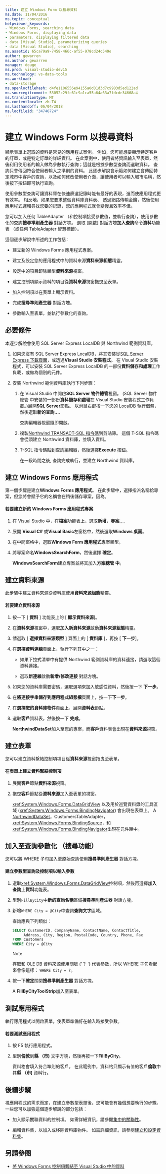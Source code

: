 ```yaml
---
title: 建立 Windows Form 以搜尋資料
ms.date: 11/04/2016
ms.topic: conceptual
helpviewer_keywords:
- Windows Forms, searching data
- Windows Forms, displaying data
- parameters, displaying filtered data
- data [Visual Studio], parameterizing queries
- data [Visual Studio], searching
ms.assetid: 65ca79a9-7458-466c-af55-978cd24c549e
author: gewarren
ms.author: gewarren
manager: douge
ms.prod: visual-studio-dev15
ms.technology: vs-data-tools
ms.workload:
- data-storage
ms.openlocfilehash: d4fe1106556e94155a0d01d3d7c9983d5ed122ad
ms.sourcegitcommit: 58052c29fc61c9a1ca55a64a63a7fdcde34668a4
ms.translationtype: MT
ms.contentlocale: zh-TW
ms.lasthandoff: 06/04/2018
ms.locfileid: "34746724"
---
```

# <a name="create-a-windows-form-to-search-data"></a>建立 Windows Form 以搜尋資料
顯示表單上選取的資料是常見的應用程式案例。 例如，您可能想要顯示特定客戶的訂單，或是特定訂單的詳細資料。 在此案例中，使用者將資訊輸入至表單，然後利用使用者的輸入做為參數執行查詢；這就是根據參數型查詢而選取資料。 查詢只會傳回符合使用者輸入之準則的資料。 此逐步解說會示範如何建立會傳回特定城市中客戶的查詢，以及如何修改使用者介面，讓使用者可以輸入城市名稱，然後按下按鈕即可執行查詢。

 使用參數型查詢可讓資料庫在快速篩選記錄時能有最好的表現，進而使應用程式更有效率。 相反地，如果您要求整個資料庫資料表、 透過網路傳輸金鑰，然後使用應用程式邏輯尋找您要的記錄，您的應用程式就會變慢且效率不佳。

 您可以加入任何 TableAdapter （和控制項接受參數值，並執行查詢），使用參數化的查詢**搜尋準則產生器** 對話方塊。 選取 [開啟] 對話方塊**加入查詢**命令**資料**功能表 （或任何 TableAdapter 智慧標籤）。

 這個逐步解說中所述的工作包括：

-   建立新的 Windows Forms 應用程式專案。

-   建立及設定您的應用程式中的資料來源**資料來源組態**精靈。

-   設定中的項目卸除類型**資料來源**視窗。

-   建立控制項顯示資料的項目從**資料來源**視窗拖曳至表單。

-   加入控制項以在表單上顯示資料。

-   完成**搜尋準則產生器** 對話方塊。

-   參數輸入至表單，並執行參數化的查詢。

## <a name="prerequisites"></a>必要條件

本逐步解說會使用 SQL Server Express LocalDB 與 Northwind 範例資料庫。

1.  如果您沒有 SQL Server Express LocalDB，將其安裝從[SQL Server Express 下載頁面](https://www.microsoft.com/sql-server/sql-server-editions-express)，或透過**Visual Studio 安裝程式**。 在 Visual Studio 安裝程式，可以安裝 SQL Server Express LocalDB 的一部份**資料儲存和處理**工作負載，或做為個別的元件。

2.  安裝 Northwind 範例資料庫執行下列步驟：

    1. 在 Visual Studio 中開啟**SQL Server 物件總管**視窗。 (SQL Server 物件總管 中安裝的一部份**資料儲存和處理**在 Visual Studio 安裝程式工作負載。)展開**SQL Server**節點。 以滑鼠右鍵按一下您的 LocalDB 執行個體，然後選取**新的查詢...**.

       查詢編輯器視窗隨即開啟。

    2. 複製[Northwind TRANSACT-SQL 指令碼](https://github.com/MicrosoftDocs/visualstudio-docs/blob/master/docs/data-tools/samples/northwind.sql?raw=true)到剪貼簿。 這個 T-SQL 指令碼會從頭建立 Northwind 資料庫，並填入資料。

    3. T-SQL 指令碼貼到查詢編輯器，然後選擇**Execute**  按鈕。

       在一段時間之後, 查詢完成執行，並建立 Northwind 資料庫。

## <a name="create-the-windows-forms-application"></a>建立 Windows Forms 應用程式
 第一個步驟是建立**Windows Forms 應用程式**。 在此步驟中，選擇指派名稱給專案，但您將會賦予它的名稱會在稍後儲存專案，因為。

#### <a name="to-create-the-new-windows-forms-application-project"></a>若要建立新的 Windows Forms 應用程式專案

1. 在 Visual Studio 中，在**檔案**功能表上，選取**新增**，**專案...**.

2. 展開  **Visual C#** 或**Visual Basic**左窗格中，然後選取**Windows 桌面**。

3. 在中間窗格中，選取**Windows Form 應用程式**專案類型。

4. 將專案命名**WindowsSearchForm**，然後選擇 **確定**。

     **WindowsSearchForm**建立專案並將其加入**方案總管 中**。

## <a name="create-the-data-source"></a>建立資料來源
此步驟中建立資料來源從資料庫使用**資料來源組態**精靈。

#### <a name="to-create-the-data-source"></a>若要建立資料來源

1.  按一下 [ **資料** ] 功能表上的 [ **顯示資料來源**]。

2.  在**資料來源**視窗中，選取**加入新資料來源**啟動**資料來源組態**精靈。

3.  請選取 [ **選擇資料來源類型** ] 頁面上的 [ **資料庫** ]，再按 [ **下一步**]。

4.  在**選擇資料連線**頁面上，執行下列其中之一：

    -   如果下拉式清單中有提供 Northwind 範例資料庫的資料連接，請選取這個資料連接。

    -   選取**新連線**啟動**新增/修改連接** 對話方塊。

5.  如果您的資料庫需要密碼，選取選項來加入敏感性資料，然後按一下 **下一步**。

6.  在**將連接字串儲存到應用程式組態檔**頁面上，按一下**下一步**。

7.  在**選擇您的資料庫物件**頁面上，展開**資料表**節點。

8.  選取**客戶**資料表，然後按一下 **完成**。

     **NorthwindDataSet**加入至您的專案，而**客戶**資料表會出現在**資料來源**視窗。

## <a name="create-the-form"></a>建立表單
 您可以建立資料繫結控制項項目從**資料來源**視窗拖曳至表單。

#### <a name="to-create-data-bound-controls-on-the-form"></a>在表單上建立資料繫結控制項

1.  展開**客戶**節點**資料來源**視窗。

2.  拖曳**客戶**節點從**資料來源**加入至表單的視窗。

     <xref:System.Windows.Forms.DataGridView> 以及用於巡覽資料錄的工具區域 (<xref:System.Windows.Forms.BindingNavigator>) 會出現在表單上。 A [NorthwindDataSet](../data-tools/dataset-tools-in-visual-studio.md)，CustomersTableAdapter， <xref:System.Windows.Forms.BindingSource>，和<xref:System.Windows.Forms.BindingNavigator>出現在元件匣中。

## <a name="add-parameterization-search-functionality-to-the-query"></a>加入至查詢參數化 （搜尋功能）
 您可以將 WHERE 子句加入至原始查詢使用**搜尋準則產生器** 對話方塊。

#### <a name="to-create-a-parameterized-query-and-controls-to-enter-the-parameters"></a>建立參數型查詢及控制項以輸入參數

1.  選取<xref:System.Windows.Forms.DataGridView>控制項，然後再選擇**加入查詢**上**資料**功能表。

2.  型別`FillByCity`中**新的查詢名稱**區域**搜尋準則產生器** 對話方塊。

3.  新增`WHERE City = @City`中查詢**查詢文字**區域。

     查詢應與下列類似：

     ```sql
     SELECT CustomerID, CompanyName, ContactName, ContactTitle,
          Address, City, Region, PostalCode, Country, Phone, Fax
     FROM Customers
     WHERE City = @City
     ```

    > [!NOTE]
    >  存取和 OLE DB 資料來源使用問號 ('？ ') 代表參數，所以 WHERE 子句看起來會像這樣： `WHERE City = ?`。

4.  按一下**確定**關閉**搜尋準則產生器** 對話方塊。

     A **FillByCityToolStrip**加入至表單。

## <a name="testing-the-application"></a>測試應用程式
 執行應用程式以開啟表單，使表單準備好在輸入時接受參數。

#### <a name="to-test-the-application"></a>若要測試應用程式

1.  按 F5 執行應用程式。

2.  型別**倫敦**到**縣 （市)** 文字方塊，然後再按一下**FillByCity**。

     資料格會填入符合準則的客戶。 在此範例中，資料格只顯示有值的客戶**倫敦**中其**縣 （市)** 資料行。

## <a name="next-steps"></a>後續步驟
 視應用程式的需求而定，在建立參數型表單後，您可能會有幾個想要執行的步驟。 一些您可以加強這個逐步解說的部分包括：

-   加入顯示關聯資料的控制項。 如需詳細資訊，請參閱[集中的關聯性](relationships-in-datasets.md)。

-   編輯資料集，以加入或移除資料庫物件。 如需詳細資訊，請參閱[建立和設定資料集](../data-tools/create-and-configure-datasets-in-visual-studio.md)。

## <a name="see-also"></a>另請參閱

- [將 Windows Forms 控制項繫結至 Visual Studio 中的資料](../data-tools/bind-windows-forms-controls-to-data-in-visual-studio.md)